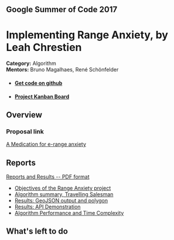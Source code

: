 ## Google Summer of Code 2017
# Implementing Range Anxiety, by Leah Chrestien

**Category:** Algorithm  
**Mentors:** Bruno Magalhaes, René Schönfelder

  * #### [Get code on github](https://github.com/Greennav/range-anxiety)

  * #### [Project Kanban Board](https://github.com/orgs/Greennav/projects/2)

## Overview




### Proposal link

[A Medication for e-range anxiety](https://summerofcode.withgoogle.com/serve/4562469270847488/)

## Reports

[Reports and Results -- PDF format](https://github.com/Greennav/range-anxiety/tree/master/docs)

  * [Objectives of the Range Anxiety project](https://github.com/Greennav/range-anxiety/blob/master/docs/report1.pdf)
  * [Algorithm summary, Travelling Salesman](https://github.com/Greennav/range-anxiety/blob/master/docs/report2.pdf)
  * [Results: GeoJSON output and polygon](https://github.com/Greennav/range-anxiety/blob/master/docs/results1.pdf)
  * [Results: API Demonstration](https://github.com/Greennav/range-anxiety/blob/master/docs/results2.pdf)
  * [Algorithm Performance and Time Complexity](https://github.com/Greennav/range-anxiety/blob/master/docs/FinalReport.pdf)

## What's left to do
